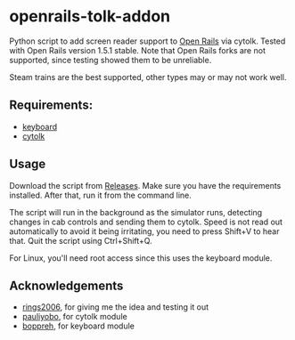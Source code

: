 # openrails-tolk-addon
Python script to add screen reader support to [Open Rails](https://www.openrails.org/) via cytolk.
Tested with Open Rails version 1.5.1 stable.
Note that Open Rails forks are not supported, since testing showed them to be unreliable. 

Steam trains are the best supported, other types may or may not work well.

## Requirements:
- [keyboard](https://pypi.org/project/keyboard/)
- [cytolk](https://pypi.org/project/cytolk/0.1.6/)

## Usage
Download the script from [Releases](https://github.com/exocetfalling/openrails-tolk-addon/releases).
Make sure you have the requirements installed.
After that, run it from the command line.

The script will run in the background as the simulator runs, detecting changes in cab controls and sending them to cytolk.
Speed is not read out automatically to avoid it being irritating, you need to press Shift+V to hear that.
Quit the script using Ctrl+Shift+Q.

For Linux, you'll need root access since this uses the keyboard module.

## Acknowledgements
- [rings2006](https://github.com/rings2006), for giving me the idea and testing it out
- [pauliyobo](https://github.com/pauliyobo), for cytolk module
- [boppreh](https://github.com/boppreh), for keyboard module